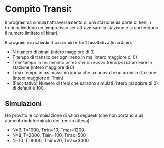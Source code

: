 # Compito Transit

Il programma simula l'attraversamento di una stazione da parte di treni; i treni richiedono un tempo fisso per attraversare la stazione e si contendono il numero limitato di binari.

Il programma richiede 4 parametri e ha 1 facoltativo (in ordine):
  - N numero di binari (intero maggiore di 0)
  - T tempo di transito per ogni treno in ms (intero maggiore di 0)
  - Tmin tempo in ms minimo prima che un nuovo treno possa arrivare in stazione (intero maggiore di 0)
  - Tmax tempo in ms massimo prima che un nuovo treno arrivi in stazione (intero maggiore di Tmin)
  - (Facoltativo) Numero di treni che saranno simulati (intero maggiore di 0), di default è 100.

## Simulazioni 
Ho provato le combinazione di valori seguenti (che non portano a un aumento indeterminato dei treni in attesa):
  - N=3, T=1000, Tmin=10, Tmax=1200
  - N=8, T=2000, Tmin=100, Tmax=500
  - N=10, T=8000, Tmin=20, Tmax=3000
